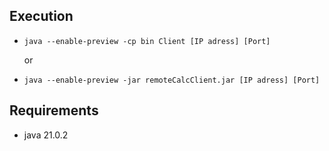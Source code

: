 ## Execution

* `java --enable-preview -cp bin Client [IP adress] [Port]`

    or

* `java --enable-preview -jar remoteCalcClient.jar [IP adress] [Port]`

## Requirements

* java 21.0.2
